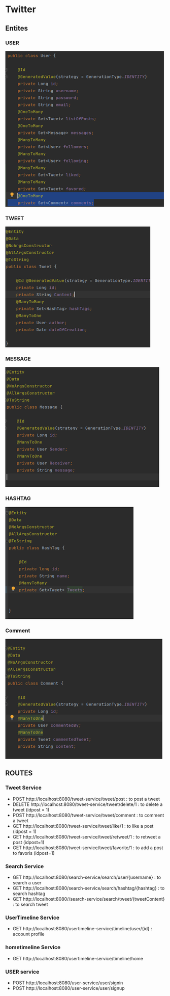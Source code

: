 # Twitter

## Entites

### USER 

![chat](./Images/User.png)

### TWEET

![chat](./Images/entite-tweet.png)

### MESSAGE

![chat](./Images/Entite-message.png)

### HASHTAG

![chat](./Images/entite-Hashtag.png)

### Comment
![chat](./Images/Comment.png)

## ROUTES

### Tweet Service 

- POST http://localhost:8080/tweet-service/tweet/post : to post a tweet 
- DELETE http://localhost:8080/tweet-service/tweet/delete/1 : to delete a tweet (idpost = 1)
- POST http://localhost:8080/tweet-service/tweet/comment : to comment a tweet
- GET http://localhost:8080/tweet-service/tweet/like/1 : to like a post (idpost = 1)
- GET http://localhost:8080/tweet-service/tweet/retweet/1 : to retweet a post (idpost=1)
- GET http://localhost:8080/tweet-service/tweet/favorite/1 : to add a post to favoris (idpost=1)

### Search Service 

- GET http://localhost:8080/search-service/search/user/{username} : to search a user
- GET http://localhost:8080/search-service/search/hashtag/{hashtag} : to search hashtag
- GET http://localhost:8080//search-service/search/tweet/{tweetContent} : to search tweet


### UserTimeline Service 

- GET http://localhost:8080/usertimeline-service/timeline/user/{id} : account profile


### hometimeline Service

- GET http://localhost:8080/usertimeline-service/timeline/home

### USER service 

- POST http://localhost:8080/user-service/user/signin 
- POST http://localhost:8080/user-service/user/signup 


